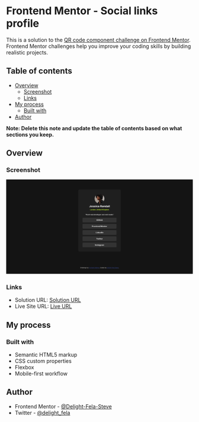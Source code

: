 # Frontend Mentor - Social links profile

This is a solution to the [QR code component challenge on Frontend Mentor](https://www.frontendmentor.io/challenges/qr-code-component-iux_sIO_H). Frontend Mentor challenges help you improve your coding skills by building realistic projects. 

## Table of contents

- [Overview](#overview)
  - [Screenshot](#screenshot)
  - [Links](#links)
- [My process](#my-process)
  - [Built with](#built-with)
- [Author](#author)

**Note: Delete this note and update the table of contents based on what sections you keep.**

## Overview

### Screenshot

![](./screenshot.jpg)

### Links

- Solution URL: [Solution URL](https://your-solution-url.com)
- Live Site URL: [Live URL](https://frontend-mentor-s4e2.vercel.app)

## My process

### Built with

- Semantic HTML5 markup
- CSS custom properties
- Flexbox
- Mobile-first workflow


## Author

- Frontend Mentor - [@Delight-Fela-Steve](https://www.frontendmentor.io/profile/Delight-Fela-Steve)
- Twitter - [@delight_fela](https://www.twitter.com/delight_fela)
